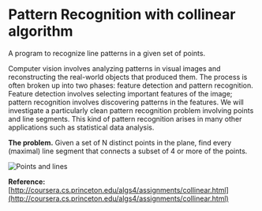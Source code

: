 # Pattern Recognition with collinear algorithm
A program to recognize line patterns in a given set of points.

Computer vision involves analyzing patterns in visual images and reconstructing the real-world objects that produced them. The process is often broken up into two phases: feature detection and pattern recognition. Feature detection involves selecting important features of the image; pattern recognition involves discovering patterns in the features. We will investigate a particularly clean pattern recognition problem involving points and line segments. This kind of pattern recognition arises in many other applications such as statistical data analysis.

**The problem.** Given a set of N distinct points in the plane, find every (maximal) line segment that connects a subset of 4 or more of the points.

![Points and lines](http://coursera.cs.princeton.edu/algs4/assignments/lines2.png)

**Reference:** [http://coursera.cs.princeton.edu/algs4/assignments/collinear.html](http://coursera.cs.princeton.edu/algs4/assignments/collinear.html)
